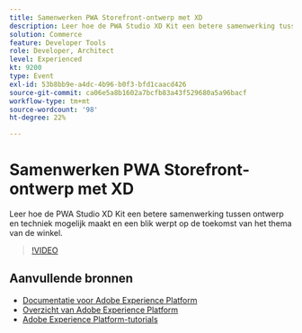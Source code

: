 ```yaml
---
title: Samenwerken PWA Storefront-ontwerp met XD
description: Leer hoe de PWA Studio XD Kit een betere samenwerking tussen ontwerp en techniek mogelijk maakt en een blik werpt op de toekomst van het thema van de winkel.
solution: Commerce
feature: Developer Tools
role: Developer, Architect
level: Experienced
kt: 9200
type: Event
exl-id: 53b8bb9e-a4dc-4b96-b0f3-bfd1caacd426
source-git-commit: ca06e5a8b1602a7bcfb83a43f529680a5a96bacf
workflow-type: tm+mt
source-wordcount: '98'
ht-degree: 22%

---
```


# Samenwerken PWA Storefront-ontwerp met XD

Leer hoe de PWA Studio XD Kit een betere samenwerking tussen ontwerp en techniek mogelijk maakt en een blik werpt op de toekomst van het thema van de winkel.

>[!VIDEO](https://video.tv.adobe.com/v/337725/?quality=12&learn=on&hidetitle=true)

## Aanvullende bronnen

- [Documentatie voor Adobe Experience Platform](https://experienceleague.adobe.com/docs/experience-platform.html)
- [Overzicht van Adobe Experience Platform](https://experienceleague.adobe.com/docs/experience-platform/landing/home.html)
- [Adobe Experience Platform-tutorials](https://experienceleague.adobe.com/docs/platform-learn/tutorials/overview.html?lang=nl)
